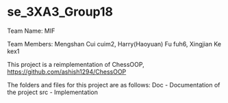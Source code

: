 # se_3XA3_Group18

Team Name: MIF

Team Members:
Mengshan Cui		cuim2,   Harry(Haoyuan) Fu	fuh6,  Xingjian Ke		kex1

This project is a reimplementation of ChessOOP, https://github.com/ashish1294/ChessOOP

The folders and files for this project are as follows:
Doc - Documentation of the project
src - Implementation 